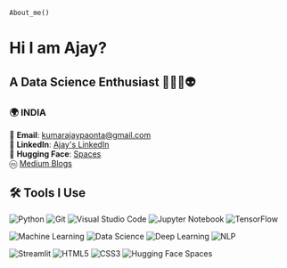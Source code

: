 `About_me()`

# Hi I am Ajay?
## A Data Science Enthusiast 👨🏻‍💻👽

### 🌍 **INDIA** 
📧 **Email**: kumarajaypaonta@gmail.com <br>
🔗 **LinkedIn**: [Ajay's LinkedIn](https://www.linkedin.com/in/ajay-kumar-72ba861b8/) <br>
🤗 **Hugging Face**: [Spaces](https://huggingface.co/musk12) <br>
ⓜ [Medium Blogs](https://medium.com/@kumarajaypaonta)


## 🛠️ Tools I Use

![Python](https://img.shields.io/badge/-Python-3776AB?logo=python&logoColor=white&style=flat-square)
![Git](https://img.shields.io/badge/-Git-F05032?logo=git&logoColor=white&style=flat-square)
![Visual Studio Code](https://img.shields.io/badge/-VS_Code-007ACC?logo=visual-studio-code&logoColor=white&style=flat-square)
![Jupyter Notebook](https://img.shields.io/badge/-Jupyter_Notebook-F37626?logo=jupyter&logoColor=white&style=flat-square)
![TensorFlow](https://img.shields.io/badge/-TensorFlow-FF6F00?logo=tensorflow&logoColor=white&style=flat-square)

![Machine Learning](https://img.shields.io/badge/-Machine_Learning-102230?logo=data:image/svg+xml;base64,...&style=flat-square)
![Data Science](https://img.shields.io/badge/-Data_Science-3776AB?style=flat-square&logo=python)
![Deep Learning](https://img.shields.io/badge/-Deep_Learning-3776AB?style=flat-square&logo=tensorflow)
![NLP](https://img.shields.io/badge/-NLP-3776AB?style=flat-square&logo=python)

![Streamlit](https://img.shields.io/badge/-Streamlit-FF4B4B?logo=streamlit&logoColor=white&style=flat-square)
![HTML5](https://img.shields.io/badge/-HTML5-E34F26?logo=html5&logoColor=white&style=flat-square)
![CSS3](https://img.shields.io/badge/-CSS3-1572B6?logo=css3&logoColor=white&style=flat-square)
![Hugging Face Spaces](https://img.shields.io/badge/-Hugging%20Face%20Spaces-FFD700?logo=huggingface&logoColor=black&style=flat-square)

 

